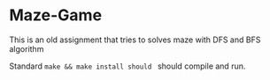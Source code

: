 # Maze-Game
This is an old assignment that tries to solves maze with DFS and BFS algorithm

Standard `make && make install should ` should compile and run.
